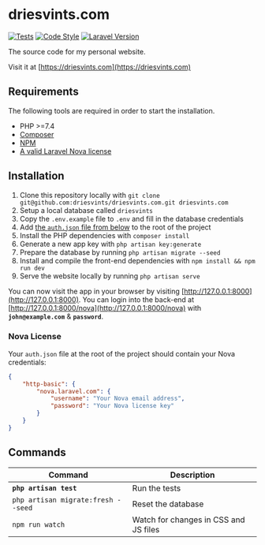 # driesvints.com

[![Tests](https://github.com/driesvints/driesvints.com/workflows/Tests/badge.svg)](https://github.com/driesvints/driesvints.com/actions?query=workflow%3ATests)
[![Code Style](https://github.com/driesvints/driesvints.com/workflows/Code%20Style/badge.svg)](https://github.com/driesvints/driesvints.com/actions?query=workflow%3A%22Code+Style%22)
[![Laravel Version](https://shield.with.social/cc/github/driesvints/driesvints.com/main.svg)](https://packagist.org/packages/laravel/framework)

The source code for my personal website.

Visit it at [https://driesvints.com](https://driesvints.com)

## Requirements

The following tools are required in order to start the installation.

- PHP >=7.4
- [Composer](https://getcomposer.org/download/)
- [NPM](https://docs.npmjs.com/downloading-and-installing-node-js-and-npm)
- [A valid Laravel Nova license](https://nova.laravel.com)

## Installation

1. Clone this repository locally with `git clone git@github.com:driesvints/driesvints.com.git driesvints.com`
2. Setup a local database called `driesvints`
3. Copy the `.env.example` file to `.env` and fill in the database credentials
4. Add [the `auth.json` file from below](#nova-license) to the root of the project
5. Install the PHP dependencies with `composer install` 
6. Generate a new app key with `php artisan key:generate`
7. Prepare the database by running `php artisan migrate --seed` 
8. Install and compile the front-end dependencies with `npm install && npm run dev`
9. Serve the website locally by running `php artisan serve`

You can now visit the app in your browser by visiting [http://127.0.0.1:8000](http://127.0.0.1:8000). You can login into the back-end at [http://127.0.0.1:8000/nova](http://127.0.0.1:8000/nova) with **`john@example.com`** & **`password`**.

### Nova License

Your `auth.json` file at the root of the project should contain your Nova credentials:

```json
{
    "http-basic": {
        "nova.laravel.com": {
            "username": "Your Nova email address",
            "password": "Your Nova license key"
        }
    }
}
```

## Commands

Command | Description
--- | ---
**`php artisan test`** | Run the tests
`php artisan migrate:fresh --seed` | Reset the database
`npm run watch` | Watch for changes in CSS and JS files
